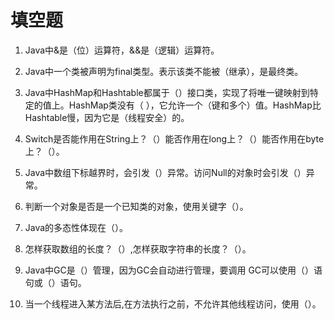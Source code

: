 # 填空题

1. Java中&是（位）运算符，&&是（逻辑）运算符。

2. Java中一个类被声明为final类型。表示该类不能被（继承），是最终类。

3. Java中HashMap和Hashtable都属于（）接口类，实现了将唯一键映射到特定的值上。HashMap类没有（ ），它允许一个（键和多个）值。HashMap比Hashtable慢，因为它是（线程安全）的。

4. Switch是否能作用在String上？（）能否作用在long上？（）能否作用在byte上？（）。

5. Java中数组下标越界时，会引发（）异常。访问Null的对象时会引发（）异常。

6. 判断一个对象是否是一个已知类的对象，使用关键字（）。

7. Java的多态性体现在（）。

8. 怎样获取数组的长度？（）,怎样获取字符串的长度？（）。

9. Java中GC是（）管理，因为GC会自动进行管理，要调用  GC可以使用（）语句或（）语句。

10. 当一个线程进入某方法后,在方法执行之前，不允许其他线程访问，使用（）。



